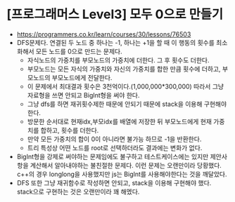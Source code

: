 # [프로그래머스 Level3] 모두 0으로 만들기
- https://programmers.co.kr/learn/courses/30/lessons/76503
- DFS문제다. 연결된 두 노드 중 하나는 -1, 하나는 +1을 할 때 이 행동의 횟수를 최소화해서 모든 노드를 0으로 만드는 문제다.
  - 자식노드의 가중치를 부모노드의 가중치에 더한다. 그 후 횟수도 더한다.
  - 부모노드는 모든 자식의 가중치와 자신의 가중치를 합한 만큼 횟수에 더하고, 부모노드의 부모노드에게 전달한다.
  - 이 문제에서 최대결과 횟수은 3천억이다.(1,000,000*300,000) 따라서 그냥 자료형을 쓰면 안되고 BigInt형을 써야 한다.
  - 그냥 dfs를 하면 재귀횟수제한 때문에 안되기 때문에 stack을 이용해 구현해야 한다.
  - 방문한 순서대로 현재idx,부모idx를 배열에 저장한 뒤 부모노드에게 현재 가중치를 합하고, 횟수를 더한다.
  - 만약 모든 가중치의 합이 0이 아니라면 불가능 하므로 -1을 반환한다.
  - 트리 특성상 어떤 노드를 root로 선택하더라도 결과에는 변화가 없다.
- BigInt형을 강제로 써야하는 문제임에도 불구하고 테스트케이스에는 있지만 제안사항을 계산해서 알아내야하는 불친절한 문제다. 이런 문제는 오랜만이라 당황했다. c++의 경우 longlong을 사용했지만 js는 BigInt를 사용해야한다는 것을 깨달았다.
- DFS 또한 그냥 재귀함수로 작성하면 안되고, stack을 이용해 구현해야 했다. stack으로 구현하는 것은 오랜만이라 꽤 해멨다.